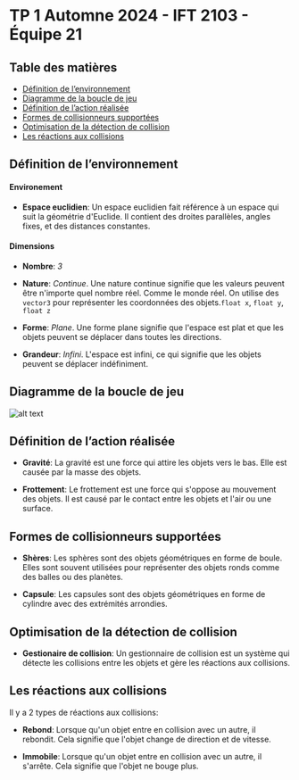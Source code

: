 # TP 1 Automne 2024 - IFT 2103 - Équipe 21

## Table des matières
- [Définition de l’environnement](#définition-de-lenvironnement)
- [Diagramme de la boucle de jeu](#diagramme-de-la-boucle-de-jeu)
- [Définition de l’action réalisée](#définition-de-laction-réalisée)
- [Formes de collisionneurs supportées](#formes-de-collisionneurs-supportées)
- [Optimisation de la détection de collision](#optimisation-de-la-détection-de-collision)
- [Les réactions aux collisions](#les-réactions-aux-collisions)

## Définition de l’environnement
#### Environement

- **Espace euclidien**: Un espace euclidien fait référence à un espace qui suit la géométrie d'Euclide. Il contient des droites parallèles, angles fixes, et des distances constantes.

#### Dimensions

- **Nombre**: _3_

- **Nature**: _Continue_. Une nature continue signifie que les valeurs peuvent être n'importe quel nombre réel. Comme le monde réel. On utilise des ``vector3`` pour représenter les coordonnées des objets.``float x``, ``float y``, ``float z``

- **Forme**: _Plane_. Une forme plane signifie que l'espace est plat et que les objets peuvent se déplacer dans toutes les directions.

- **Grandeur**: _Infini_. L'espace est infini, ce qui signifie que les objets peuvent se déplacer indéfiniment.

## Diagramme de la boucle de jeu

![alt text](Docs/diagramme1.svg)

## Définition de l’action réalisée

- **Gravité**: La gravité est une force qui attire les objets vers le bas. Elle est causée par la masse des objets.

- **Frottement**: Le frottement est une force qui s'oppose au mouvement des objets. Il est causé par le contact entre les objets et l'air ou une surface.

## Formes de collisionneurs supportées

- **Shères**: Les sphères sont des objets géométriques en forme de boule. Elles sont souvent utilisées pour représenter des objets ronds comme des balles ou des planètes.

- **Capsule**: Les capsules sont des objets géométriques en forme de cylindre avec des extrémités arrondies.

## Optimisation de la détection de collision

- **Gestionaire de collision**: Un gestionnaire de collision est un système qui détecte les collisions entre les objets et gère les réactions aux collisions.

## Les réactions aux collisions

Il y a 2 types de réactions aux collisions:

- **Rebond**: Lorsque qu'un objet entre en collision avec un autre, il rebondit. Cela signifie que l'objet change de direction et de vitesse.

- **Immobile**: Lorsque qu'un objet entre en collision avec un autre, il s'arrête. Cela signifie que l'objet ne bouge plus.